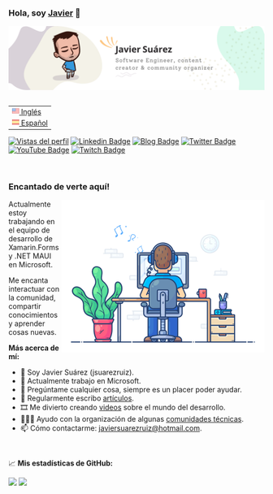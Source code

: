 ### Hola, soy <a href="https://javiersuarezruiz.wordpress.com" target="_blank">Javier</a> 👋

![Banner](images/banner.png)

<table align="right">
 <tr><td><a href="README.md"><img src="images/usa-flag.png" height="14"> Inglés</a></td></tr>
 <tr><td><a href="README-es.md"><img src="images/es-flag.png" height="14"> Español</a></td></tr>
</table>

[![Vistas del perfil](https://komarev.com/ghpvc/?username=jsuarezruiz&style=flat-square)](https://github.com/jsuarezruiz)
[![Linkedin Badge](https://img.shields.io/badge/-LinkedIn-0e76a8?style=flat-square&logo=Linkedin&logoColor=white)](https://linkedin.com/in/jsuarezruiz)
[![Blog Badge](https://img.shields.io/badge/Website-3b5998?style=flat-square&logo=google-chrome&logoColor=white)](https://javiersuarezruiz.wordpress.com)
[![Twitter Badge](https://img.shields.io/badge/-Twitter-00acee?style=flat-square&logo=Twitter&logoColor=white)](https://twitter.com/jsuarezruiz)
[![YouTube Badge](https://img.shields.io/badge/-YouTube-E60101?style=flat-square&logo=YouTube&logoColor=white)](https://www.youtube.com/javiersuarezruiz)
[![Twitch Badge](https://img.shields.io/badge/-Twitch-5C3C96?style=flat-square&logo=Twitch&logoColor=white)](https://www.twitch.tv/jsuarezruiz)

</br>

### Encantado de verte aquí!

<img align="right" alt="Gif" src="https://raw.githubusercontent.com/jsuarezruiz/jsuarezruiz/master/images/coding.gif" width="400" />

Actualmente estoy trabajando en el equipo de desarrollo de Xamarin.Forms y .NET MAUI en Microsoft.

Me encanta interactuar con la comunidad, compartir conocimientos y aprender cosas nuevas.

**Más acerca de mí:**

- 👨 Soy Javier Suárez (jsuarezruiz).
- 🏢 Actualmente trabajo en Microsoft.
- 💬 Pregúntame cualquier cosa, siempre es un placer poder ayudar.
- 📝 Regularmente escribo [artículos](https://javiersuarezruiz.wordpress.com).
- 🎞️ Me divierto creando [videos](https://www.youtube.com/javiersuarezruiz) sobre el mundo del desarrollo.
- 🧑‍🤝‍🧑 Ayudo con la organización de algunas [comunidades técnicas](https://www.meetup.com/SevillaDotNet).
- 📫 Cómo contactarme: javiersuarezruiz@hotmail.com.

</br>

📈 **Mis estadísticas de GitHub:**

<p>
  <img height="180em" src="https://github-readme-stats.vercel.app/api?username=jsuarezruiz&show_icons=true&hide_border=true&&count_private=true&include_all_commits=true" />
  <img height="180em" src="https://github-readme-stats.vercel.app/api/top-langs/?username=jsuarezruiz&show_icons=true&hide_border=true&layout=compact&langs_count=8&hide=javascript"/>
</p>